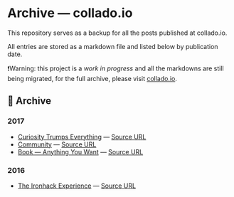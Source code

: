 # Archive — collado.io

This repository serves as a backup for all the posts published at collado.io.

All entries are stored as a markdown file and listed below by publication date.

❗Warning: this project is a *work in progress* and all the markdowns are still being migrated, for the full archive, please visit [collado.io](https://collado.io).

## 💾 Archive
### 2017
* [Curiosity Trumps Everything](posts/2017/curiosity.md) — [Source URL](https://collado.io/blog/2017/curiosity)
* [Community](posts/2017/community.md) — [Source URL](https://collado.io/blog/2017/community)
* [Book — Anything You Want](posts/2017/anything.md) — [Source URL](https://collado.io/blog/2017/anything)

### 2016
* [The Ironhack Experience](posts/2016/ironhack-experience.md) — [Source URL](https://collado.io/blog/2016/3/30/the-ironhack-experience)
